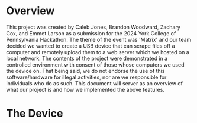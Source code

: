 # Overview
This project was created by Caleb Jones, Brandon Woodward, Zachary Cox, and Emmet Larson as a submission for the 2024 York College of Pennsylvania Hackathon. The theme of the event was 'Matrix' and our team decided we wanted to create a USB device that can scrape files off a computer and remotely upload them to a web server which we hosted on a local network. The contents of the project were demonstrated in a controlled environment with consent of those whose computers we used the device on. That being said, we do not endorse the use of this software/hardware for illegal activities, nor are we responsible for individuals who do as such. This document will server as an overview of what our project is and how we implemented the above features.

# The Device
